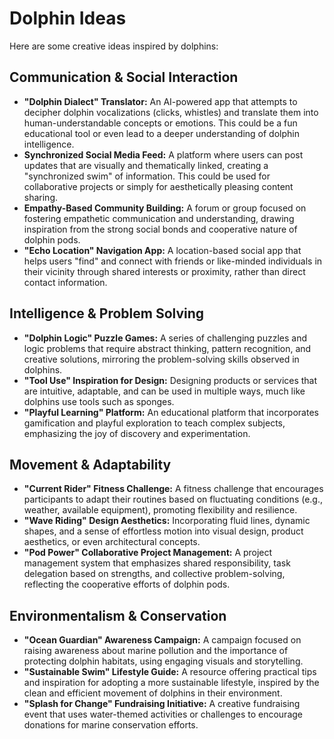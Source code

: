 # Dolphin Ideas

Here are some creative ideas inspired by dolphins:

## Communication & Social Interaction

*   **"Dolphin Dialect" Translator:** An AI-powered app that attempts to decipher dolphin vocalizations (clicks, whistles) and translate them into human-understandable concepts or emotions. This could be a fun educational tool or even lead to a deeper understanding of dolphin intelligence.
*   **Synchronized Social Media Feed:** A platform where users can post updates that are visually and thematically linked, creating a "synchronized swim" of information. This could be used for collaborative projects or simply for aesthetically pleasing content sharing.
*   **Empathy-Based Community Building:** A forum or group focused on fostering empathetic communication and understanding, drawing inspiration from the strong social bonds and cooperative nature of dolphin pods.
*   **"Echo Location" Navigation App:** A location-based social app that helps users "find" and connect with friends or like-minded individuals in their vicinity through shared interests or proximity, rather than direct contact information.

## Intelligence & Problem Solving

*   **"Dolphin Logic" Puzzle Games:** A series of challenging puzzles and logic problems that require abstract thinking, pattern recognition, and creative solutions, mirroring the problem-solving skills observed in dolphins.
*   **"Tool Use" Inspiration for Design:** Designing products or services that are intuitive, adaptable, and can be used in multiple ways, much like dolphins use tools such as sponges.
*   **"Playful Learning" Platform:** An educational platform that incorporates gamification and playful exploration to teach complex subjects, emphasizing the joy of discovery and experimentation.

## Movement & Adaptability

*   **"Current Rider" Fitness Challenge:** A fitness challenge that encourages participants to adapt their routines based on fluctuating conditions (e.g., weather, available equipment), promoting flexibility and resilience.
*   **"Wave Riding" Design Aesthetics:** Incorporating fluid lines, dynamic shapes, and a sense of effortless motion into visual design, product aesthetics, or even architectural concepts.
*   **"Pod Power" Collaborative Project Management:** A project management system that emphasizes shared responsibility, task delegation based on strengths, and collective problem-solving, reflecting the cooperative efforts of dolphin pods.

## Environmentalism & Conservation

*   **"Ocean Guardian" Awareness Campaign:** A campaign focused on raising awareness about marine pollution and the importance of protecting dolphin habitats, using engaging visuals and storytelling.
*   **"Sustainable Swim" Lifestyle Guide:** A resource offering practical tips and inspiration for adopting a more sustainable lifestyle, inspired by the clean and efficient movement of dolphins in their environment.
*   **"Splash for Change" Fundraising Initiative:** A creative fundraising event that uses water-themed activities or challenges to encourage donations for marine conservation efforts.